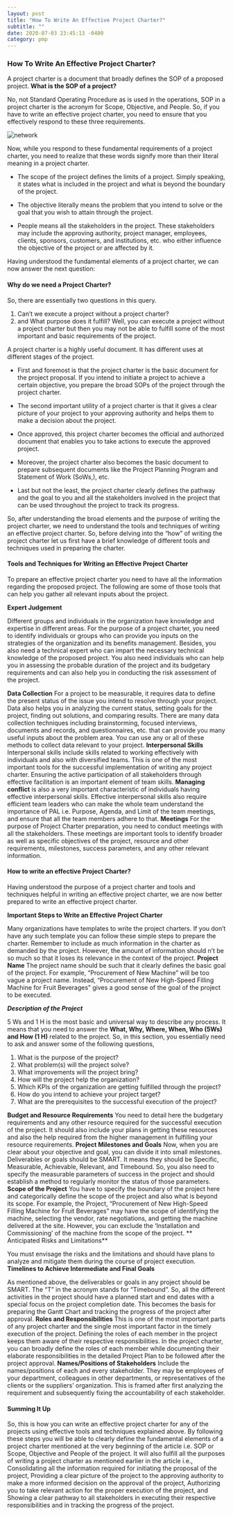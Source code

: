 ```yaml
---
layout: post
title: "How To Write An Effective Project Charter?"
subtitle: ""
date: 2020-07-03 23:45:13 -0400
category: pmp
---
```


### How To Write An Effective Project Charter?

A project charter is a document that broadly defines the SOP of a proposed project.
**What is the SOP of a project?**

No, not Standard Operating Procedure as is used in the operations, SOP in a project charter is the acronym for Scope, Objective, and People. So, if you have to write an effective project charter, you need to ensure that you effectively respond to these three requirements.

![network](/assets/images/network.png)

Now, while you respond to these fundamental requirements of a project charter, you need to realize that these words signify more than their literal meaning in a project charter.

* The scope of the project defines the limits of a project. Simply speaking, it states what is included in the project and what is beyond the boundary of the project.

* The objective literally means the problem that you intend to solve or the goal that you wish to attain through the project.

* People means all the stakeholders in the project. These stakeholders may include the approving authority, project manager, 
employees, clients, sponsors, customers, and institutions, etc. who either influence the objective of the project or are affected by it.

Having understood the fundamental elements of a project charter, we can now answer the next question:

#### Why do we need a Project Charter?
So, there are essentially two questions in this query.
1. Can’t we execute a project without a project charter? 
2. and What purpose does it fulfill?
Well, you can execute a project without a project charter but then you may not be able to fulfill some of the most important 
and basic requirements of the project. 

A project charter is a highly useful document. It has different uses at different stages of the project.
* First and foremost is that the project charter is the basic document for the project proposal. 
If you intend to initiate a project to achieve a certain objective, 
you prepare the broad SOPs of the project through the project charter.

* The second important utility of a project charter is that it gives a clear picture of your project to your 
approving authority and helps them to make a decision about the project.

* Once approved, this project charter becomes the official and authorized document that enables you to 
take actions to execute the approved project.

* Moreover, the project charter also becomes the basic document to prepare subsequent documents 
like the Project Planning Program and Statement of Work (SoWs,), etc. 

* Last but not the least, the project charter clearly defines the pathway and the goal to 
you and all the stakeholders involved in the project that can be used throughout the project to track its progress.

So, after understanding the broad elements and the purpose of writing the project charter, 
we need to understand the tools and techniques of writing an effective project charter. 
So, before delving into the “how” of writing the project charter let us first have a brief knowledge 
of different tools and techniques used in preparing the charter.

#### Tools and Techniques for Writing an Effective Project Charter
To prepare an effective project charter you need to have all the information regarding the proposed project.
The following are some of those tools that can help you gather all relevant inputs about the project. 

**Expert Judgement**

Different groups and individuals in the organization have knowledge and expertise in different areas. 
For the purpose of a project charter, you need to identify individuals or groups who can provide you inputs on the strategies of the organization and its benefits management.
Besides, you also need a technical expert who can impart the necessary technical knowledge of the proposed project. 
You also need individuals who can help you in assessing the probable duration of the project and its 
budgetary requirements and can also help you in conducting the risk assessment of the project. 

**Data Collection**
For a project to be measurable, it requires data to define the present status of the issue you intend to 
resolve through your project. Data also helps you in analyzing the current status, setting goals for the project, 
finding out solutions, and comparing results.
There are many data collection techniques including brainstorming, focused interviews, documents and records, 
and questionnaires, etc. that can provide you many useful inputs about the problem area. You can use any or 
all of these methods to collect data relevant to your project.
**Interpersonal Skills**
Interpersonal skills include skills related to working effectively with individuals and also with diversified teams. 
This is one of the most important tools for the successful implementation of writing any project charter. 
Ensuring the active participation of all stakeholders through effective facilitation is an important element of 
team skills.
**Managing conflict** is also a very important characteristic of individuals having effective interpersonal skills. 
Effective interpersonal skills also require efficient team leaders who can make the whole team understand the 
importance of PAL i.e. Purpose, Agenda, and Limit of the team meetings, and ensure that all the team members 
adhere to that.
**Meetings**
For the purpose of Project Charter preparation, you need to conduct meetings with all the stakeholders. 
These meetings are important tools to identify broader as well as specific objectives of the project, 
resource and other requirements, milestones, success parameters, and any other relevant information.

#### How to write an effective Project Charter?
Having understood the purpose of a project charter and tools and techniques helpful in writing an effective 
project charter, we are now better prepared to write an effective project charter.

**Important Steps to Write an Effective Project Charter**

Many organizations have templates to write the project charters. If you don’t have any such template you can 
follow these simple steps to prepare the charter.
Remember to include as much information in the charter as demanded by the project. However, the amount of 
information should n’t be so much so that it loses its relevance in the context of the project.
**Project Name**
The project name should be such that it clearly defines the basic goal of the project.  For example, 
“Procurement of New Machine” will be too vague a project name. Instead, “Procurement of New High-Speed 
Filling Machine for Fruit Beverages” gives a good sense of the goal of the project to be executed.

***Description of the Project***

5 Ws and 1 H is the most basic and universal way to describe any process. It means that you need to answer 
the **What, Why, Where, When, Who (5Ws) and How (1 H)** related to the project.
So, in this section, you essentially need to ask and answer some of the following questions,
1. What is the purpose of the project?
2. What problem(s) will the project solve?
3. What improvements will the project bring?
4. How will the project help the organization?
5. Which KPIs of the organization are getting fulfilled through the project?
6. How do you intend to achieve your project target?
7. What are the prerequisites to the successful execution of the project?

**Budget and Resource Requirements**
You need to detail here the budgetary requirements and any other resource required for the successful 
execution of the project. It should also include your plans in getting these resources and also the help 
required from the higher management in fulfilling your resource requirements. 
**Project Milestones and Goals**
Now, when you are clear about your objective and goal, you can divide it into small milestones. 
Deliverables or goals should be SMART. It means they should be Specific, Measurable, Achievable, 
Relevant, and Timebound.
So, you also need to specify the measurable parameters of success in the project and should establish 
a method to regularly monitor the status of those parameters. 
**Scope of the Project**
You have to specify the boundary of the project here and categorically define the scope of the project
 and also what is beyond its scope. 
For example, the Project, “Procurement of New High-Speed Filling Machine for Fruit Beverages” may have 
the scope of identifying the machine, selecting the vendor, rate negotiations, and getting the machine delivered 
at the site. However, you can exclude the ‘Installation and Commissioning’ of the machine from the scope of the project.
** Anticipated Risks and Limitations**

You must envisage the risks and the limitations and should have plans to analyze and mitigate them during the course of 
project execution.
**Timelines to Achieve Intermediate and Final Goals**

As mentioned above, the deliverables or goals in any project should be SMART. The “T” in the acronym stands for 
“Timebound”. So, all the different activities in the project should have a planned start and end dates with a special
 focus on the project completion date. This becomes the basis for preparing the Gantt Chart and tracking the progress   of the project after approval.
**Roles and Responsibilities**
This is one of the most important parts of any project charter and the single most important factor in the timely 
execution of the project. Defining the roles of each member in the project keeps them aware of their respective 
responsibilities. In the project charter, you can broadly define the roles of each member while documenting their 
elaborate responsibilities in the detailed Project Plan to be followed after the project approval.
**Names/Positions of Stakeholders**
Include the names/positions of each and every stakeholder. They may be employees of your department, colleagues in 
other departments, or representatives of the clients or the suppliers’ organization. This is framed after first 
analyzing the requirement and subsequently fixing the accountability of each stakeholder. 

#### Summing It Up
So, this is how you can write an effective project charter for any of the projects using effective tools and techniques explained above. By following these steps you will be able to clearly define the fundamental elements of a project charter mentioned at the very beginning of the article i.e. SOP or Scope, Objective and People of the project.
It will also fulfill all the purposes of writing a project charter as mentioned earlier in the article i.e.,
Consolidating all the information required for initiating the proposal of the project,
Providing a clear picture of the project to the approving authority to make a more informed decision on the approval of the project,
Authorizing you to take relevant action for the proper execution of the project, and
Showing a clear pathway to all stakeholders in executing their respective responsibilities and in tracking the progress of the project. 

